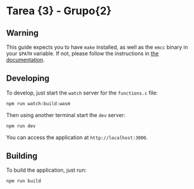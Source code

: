 # Tarea {3} - Grupo{2}

## Warning

This guide expects you to have `make` installed, as well as the `emcc` binary in your `$PATH` variable. If not, please follow the instructions in [the documentation](https://emscripten.org/docs/getting_started/downloads.html#installation-instructions-using-the-emsdk-recommended).

## Developing

To develop, just start the `watch` server for the `functions.c` file:

```sh
npm run watch:build:wasm
```

Then using another terminal start the `dev` server:

```sh
npm run dev
```

You can access the application at `http://localhost:3000`.

## Building

To build the application, just run:

```sh
npm run build
```
